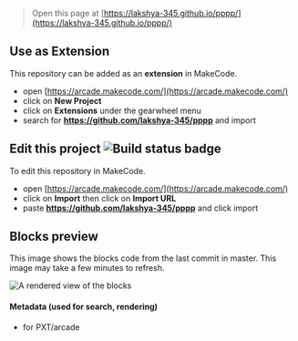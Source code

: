  


> Open this page at [https://lakshya-345.github.io/pppp/](https://lakshya-345.github.io/pppp/)

## Use as Extension

This repository can be added as an **extension** in MakeCode.

* open [https://arcade.makecode.com/](https://arcade.makecode.com/)
* click on **New Project**
* click on **Extensions** under the gearwheel menu
* search for **https://github.com/lakshya-345/pppp** and import

## Edit this project ![Build status badge](https://github.com/lakshya-345/pppp/workflows/MakeCode/badge.svg)

To edit this repository in MakeCode.

* open [https://arcade.makecode.com/](https://arcade.makecode.com/)
* click on **Import** then click on **Import URL**
* paste **https://github.com/lakshya-345/pppp** and click import

## Blocks preview

This image shows the blocks code from the last commit in master.
This image may take a few minutes to refresh.

![A rendered view of the blocks](https://github.com/lakshya-345/pppp/raw/master/.github/makecode/blocks.png)

#### Metadata (used for search, rendering)

* for PXT/arcade
<script src="https://makecode.com/gh-pages-embed.js"></script><script>makeCodeRender("{{ site.makecode.home_url }}", "{{ site.github.owner_name }}/{{ site.github.repository_name }}");</script>
